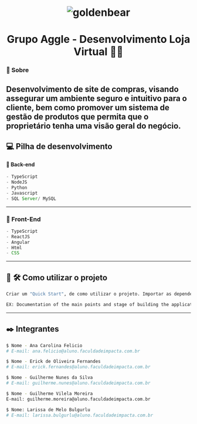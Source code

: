 <h1 align="center">
    <img src="https://i.ibb.co/nj6zPrk/goldenbear.jpg" alt="goldenbear" border="0">
</h1>

<h1 align="center">
     Grupo Aggle - Desenvolvimento Loja Virtual   💜🚀
</h1>

### :scroll: Sobre

Desenvolvimento de site de compras, visando assegurar um ambiente seguro e intuitivo para o cliente, bem como promover um sistema de gestão de produtos que permita que o proprietário tenha uma visão geral do negócio.
---
## :computer: Pilha de desenvolvimento

#### :japanese_ogre: Back-end
```js
- TypeScript
- NodeJS
- Python
- Javascript
- SQL Server/ MySQL
```
---
### :nail_care: Front-End
```js
- TypeScript
- ReactJS
- Angular
- Html
- CSS
```
---
## :wave: 🛠 Como utilizar o projeto
```bash
Criar um "Quick Start", de como utilizar o projeto. Importar as dependencias necessárias e rodar no ambiente de desenvolvimento. 
```
```bash
EX: Documentation of the main points and stage of building the application [Click Here!](https://aws.amazon.com/pt/quickstart/?quickstart-all.sort-by=item.additionalFields.updateDate&quickstart-all.sort-order=desc)!
```
---
## :black_nib: Integrantes
```bash
$ Nome - Ana Carolina Felicio   
# E-mail: ana.felicio@aluno.faculdadeimpacta.com.br  

$ Nome - Erick de Oliveira Fernandes  
# E-mail: erick.fernandes@aluno.faculdadeimpacta.com.br  

$ Nome - Guilherme Nunes da Silva  
# E-mail: guilherme.nunes@aluno.faculdadeimpacta.com.br  

$ Nome - Guilherme Vilela Moreira  
E-mail: guilherme.moreira@aluno.faculdadeimpacta.com.br  

$ Nome: Larissa de Melo Bulgurlu  
# E-mail: larissa.bulgurlu@aluno.faculdadeimpacta.com.br    
```
